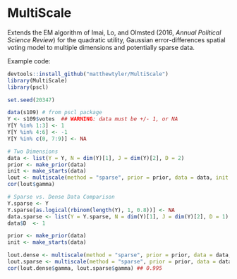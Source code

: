 # MultiScale

Extends the EM algorithm of Imai, Lo, and Olmsted (2016, *Annual
Political Science Review*) for the quadratic utility, Gaussian
error-differences spatial voting model to multiple dimensions and
potentially sparse data.

Example code:
```R
devtools::install_github("matthewtyler/MultiScale")
library(MultiScale)
library(pscl)

set.seed(20347)

data(s109) # from pscl package
Y <- s109$votes  ## WARNING: data must be +/- 1, or NA
Y[Y %in% 1:3] <- 1
Y[Y %in% 4:6] <- -1
Y[Y %in% c(0, 7:9)] <- NA

# Two Dimensions
data <- list(Y = Y, N = dim(Y)[1], J = dim(Y)[2], D = 2)
prior <- make_prior(data)
init <- make_starts(data)
lout <- multiscale(method = "sparse", prior = prior, data = data, init = init)
cor(lout$gamma)

# Sparse vs. Dense Data Comparison
Y.sparse <- Y
Y.sparse[as.logical(rbinom(length(Y), 1, 0.8))] <- NA
data.sparse <- list(Y = Y.sparse, N = dim(Y)[1], J = dim(Y)[2], D = 1)
data$D  <- 1

prior <- make_prior(data)
init <- make_starts(data)

lout.dense <- multiscale(method = "sparse", prior = prior, data = data, init = init)
lout.sparse <- multiscale(method = "sparse", prior = prior, data = data.sparse, init = init)
cor(lout.dense$gamma, lout.sparse$gamma) ## 0.995
```
